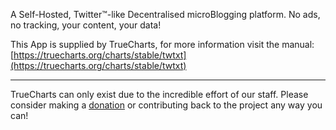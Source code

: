 A Self-Hosted, Twitter™-like Decentralised microBlogging platform. No ads, no tracking, your content, your data!

This App is supplied by TrueCharts, for more information visit the manual: [https://truecharts.org/charts/stable/twtxt](https://truecharts.org/charts/stable/twtxt)

---

TrueCharts can only exist due to the incredible effort of our staff.
Please consider making a [donation](https://truecharts.org/sponsor) or contributing back to the project any way you can!
